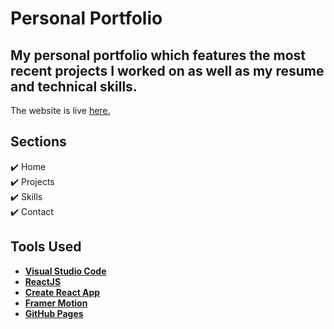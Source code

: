 <h1>Personal Portfolio</h1>
<h2>My personal portfolio which features the most recent projects I worked on as well as my resume and technical skills.</h2>
<p>The website is live <a href="https://cristimanea26.github.io/" target="_blank" rel="nofollow">here.</a></p>

<h2>Sections</h2>
<p><g-emoji class="g-emoji" alias="heavy_check_mark" fallback-src="https://github.githubassets.com/images/icons/emoji/unicode/2714.png">✔️</g-emoji> Home<br>
  <g-emoji class="g-emoji" alias="heavy_check_mark" fallback-src="https://github.githubassets.com/images/icons/emoji/unicode/2714.png">✔️</g-emoji> Projects<br>
  <g-emoji class="g-emoji" alias="heavy_check_mark" fallback-src="https://github.githubassets.com/images/icons/emoji/unicode/2714.png">✔️</g-emoji> Skills<br>
  <g-emoji class="g-emoji" alias="heavy_check_mark" fallback-src="https://github.githubassets.com/images/icons/emoji/unicode/2714.png">✔️</g-emoji> Contact</p>

<h2>Tools Used</h2>
<ul>
  <li><a href="https://code.visualstudio.com" rel="nofollow"><b>Visual Studio Code</b></a></li>
  <li><a href="https://reactjs.org" rel="nofollow"><b>ReactJS</b></a></li>
  <li><a href="https://create-react-app.dev" rel="nofollow"><b>Create React App</b></a></li>
  <li><a href="https://www.framer.com/motion/" rel="nofollow"><b>Framer Motion</b></a></li>
  <li><a href="https://create-react-app.dev/docs/deployment/#github-pages" rel="nofollow"><b>GitHub Pages</b></a></li>
</ul>

